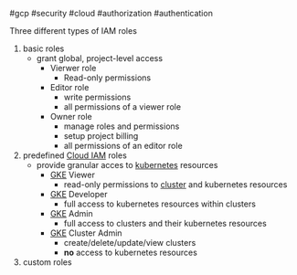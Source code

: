 #gcp #security #cloud #authorization #authentication 

Three different types of IAM roles
1.  basic roles 
	- grant global, project-level access
		- Vierwer role
			- Read-only permissions
		- Editor role
			- write permissions
			- all permissions of a viewer role
		- Owner role
			- manage roles and permissions
			- setup project billing
			- all permissions of an editor role
2. predefined [Cloud IAM](/techstack/gcp/Cloud%20IAM.md) roles
	- provide granular acces to [kubernetes](/kubernetes) resources
		- [GKE](/techstack/k8s/GKE.md) Viewer
			- read-only permissions to [cluster](/cluster) and kubernetes resources
		- [GKE](/techstack/k8s/GKE.md) Developer
			- full access to kubernetes resources within clusters
		- [GKE](/techstack/k8s/GKE.md) Admin
			- full access to clusters and their kubernetes resources
		- [GKE](/techstack/k8s/GKE.md) Cluster Admin
			- create/delete/update/view clusters
			- **no** access to kubernetes resources
3. custom roles